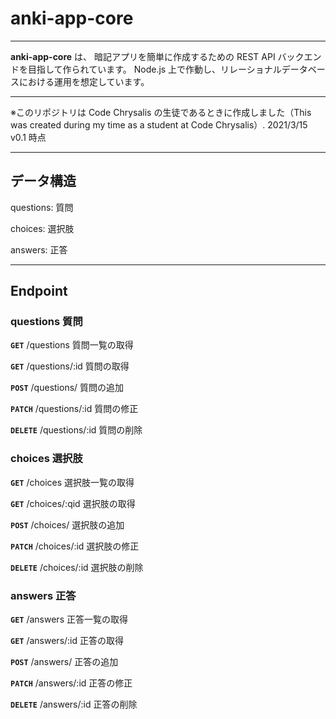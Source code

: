 # anki-app-core

---

**anki-app-core** は、 暗記アプリを簡単に作成するための REST API バックエンドを目指して作られています。
Node.js 上で作動し、リレーショナルデータベースにおける運用を想定しています。

---

※このリポジトリは Code Chrysalis の生徒であるときに作成しました（This was created during my time as a student at Code Chrysalis）.
2021/3/15 v0.1 時点

---

## データ構造

questions: 質問

choices: 選択肢

answers: 正答

---

## Endpoint

### questions 質問

**`GET`** /questions 質問一覧の取得

**`GET`** /questions/:id 質問の取得

**`POST`** /questions/ 質問の追加

**`PATCH`** /questions/:id 質問の修正

**`DELETE`** /questions/:id 質問の削除

### choices 選択肢

**`GET`** /choices 選択肢一覧の取得

**`GET`** /choices/:qid 選択肢の取得

**`POST`** /choices/ 選択肢の追加

**`PATCH`** /choices/:id 選択肢の修正

**`DELETE`** /choices/:id 選択肢の削除

### answers 正答

**`GET`** /answers 正答一覧の取得

**`GET`** /answers/:id 正答の取得

**`POST`** /answers/ 正答の追加

**`PATCH`** /answers/:id 正答の修正

**`DELETE`** /answers/:id 正答の削除
